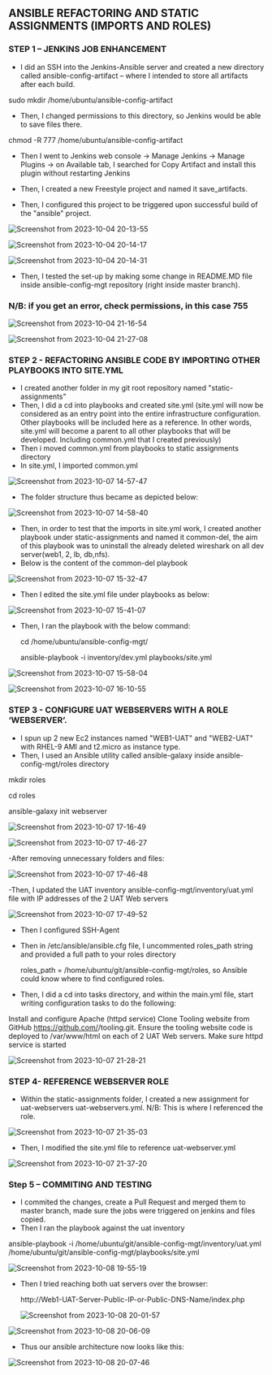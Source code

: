 ## ANSIBLE REFACTORING AND STATIC ASSIGNMENTS (IMPORTS AND ROLES)

### STEP 1 – JENKINS JOB ENHANCEMENT

- I did an SSH into the Jenkins-Ansible server and created a new directory called ansible-config-artifact – where I intended to store all artifacts after each build.

sudo mkdir /home/ubuntu/ansible-config-artifact

- Then, I changed permissions to this directory, so Jenkins would be able to save files there.

 chmod -R 777 /home/ubuntu/ansible-config-artifact

 - Then I went to Jenkins web console -> Manage Jenkins -> Manage Plugins -> on Available tab, I searched for Copy Artifact and install this plugin without restarting Jenkins

 - Then, I created a new Freestyle project and named it save_artifacts.
 - Then, I configured this project to be triggered upon successful build of the "ansible" project.

![Screenshot from 2023-10-04 20-13-55](https://github.com/AbooHamzah/darey.io-pbl/assets/108676700/aa0119aa-bb83-4729-b923-b446aa93eb15)

![Screenshot from 2023-10-04 20-14-17](https://github.com/AbooHamzah/darey.io-pbl/assets/108676700/b93f847a-537c-44f4-9967-846d329907f6)

![Screenshot from 2023-10-04 20-14-31](https://github.com/AbooHamzah/darey.io-pbl/assets/108676700/89baf181-75f0-47ff-8b69-633c4021c668)

- Then, I tested the set-up by making some change in README.MD file inside ansible-config-mgt repository (right inside master branch).

### N/B: if you get an error, check permissions, in this case 755

![Screenshot from 2023-10-04 21-16-54](https://github.com/AbooHamzah/darey.io-pbl/assets/108676700/fecfa49e-4520-47ea-afd9-206c9f00761c)


![Screenshot from 2023-10-04 21-27-08](https://github.com/AbooHamzah/darey.io-pbl/assets/108676700/5c9c2a23-7a97-43e6-b942-99120e75a749)

### STEP 2 - REFACTORING ANSIBLE CODE BY IMPORTING OTHER PLAYBOOKS INTO SITE.YML

- I created another folder in my git root repository named "static-assignments"
- Then, I did a cd into playbooks and created site.yml (site.yml will now be considered as an entry point into the entire infrastructure configuration. Other playbooks will be included here as a reference. In other words, site.yml will become a parent to all other playbooks that will be developed. Including common.yml that I created previously)
- Then i moved common.yml from playbooks to static assignments directory
- In site.yml, I imported common.yml

![Screenshot from 2023-10-07 14-57-47](https://github.com/AbooHamzah/darey.io-pbl/assets/108676700/4cc9125c-5ec6-4f25-9f7a-7b7abe9189a4)

- The folder structure thus became as depicted below:

![Screenshot from 2023-10-07 14-58-40](https://github.com/AbooHamzah/darey.io-pbl/assets/108676700/b397268e-a5f2-4cba-b1e0-cc1124caf038)

- Then, in order to test that the imports in site.yml work, I created another playbook under static-assignments and named it common-del, the aim of this playbook was to uninstall the already deleted wireshark on all dev server(web1, 2, lb, db,nfs).
- Below is the content of the common-del playbook

![Screenshot from 2023-10-07 15-32-47](https://github.com/AbooHamzah/darey.io-pbl/assets/108676700/7fe18ea3-391d-4628-9879-62a8381b4310)

- Then I edited the site.yml file under playbooks as below:

![Screenshot from 2023-10-07 15-41-07](https://github.com/AbooHamzah/darey.io-pbl/assets/108676700/a3b694d4-c480-4d70-8926-b80daf528be0)

- Then, I ran the playbook with the below command:

  cd /home/ubuntu/ansible-config-mgt/

  ansible-playbook -i inventory/dev.yml playbooks/site.yml

![Screenshot from 2023-10-07 15-58-04](https://github.com/AbooHamzah/darey.io-pbl/assets/108676700/7ce40aa3-78da-44db-b1eb-437360e71309)

![Screenshot from 2023-10-07 16-10-55](https://github.com/AbooHamzah/darey.io-pbl/assets/108676700/64b8cc04-2cf1-40f7-9a67-3c6093fc925f)


### STEP 3 - CONFIGURE UAT WEBSERVERS WITH A ROLE ‘WEBSERVER’.

- I spun up 2 new Ec2 instances named "WEB1-UAT" and "WEB2-UAT" with RHEL-9 AMI and t2.micro as instance type.
- Then, I used an Ansible utility called ansible-galaxy inside ansible-config-mgt/roles directory
  
mkdir roles

cd roles

ansible-galaxy init webserver

![Screenshot from 2023-10-07 17-16-49](https://github.com/AbooHamzah/darey.io-pbl/assets/108676700/48e2f2b5-dc0a-4824-803f-b4491a44356d)

![Screenshot from 2023-10-07 17-46-27](https://github.com/AbooHamzah/darey.io-pbl/assets/108676700/d4c348ad-0670-4bbd-84bc-1a9825548e63)

-After removing unnecessary folders and files:

![Screenshot from 2023-10-07 17-46-48](https://github.com/AbooHamzah/darey.io-pbl/assets/108676700/755f51a2-d183-4f13-be8c-8513473687f8)

-Then, I updated the UAT inventory ansible-config-mgt/inventory/uat.yml file with IP addresses of the 2 UAT Web servers

![Screenshot from 2023-10-07 17-49-52](https://github.com/AbooHamzah/darey.io-pbl/assets/108676700/1f432193-0e69-474a-a95a-5bf74743f941)

- Then I configured SSH-Agent
- Then in  /etc/ansible/ansible.cfg file, I uncommented roles_path string and provided a full path to your roles directory

  roles_path    = /home/ubuntu/git/ansible-config-mgt/roles, so Ansible could know where to find configured roles.

- Then, I did a cd into tasks directory, and within the main.yml file, start writing configuration tasks to do the following:

Install and configure Apache (httpd service)
Clone Tooling website from GitHub https://github.com/<your-name>/tooling.git.
Ensure the tooling website code is deployed to /var/www/html on each of 2 UAT Web servers.
Make sure httpd service is started

![Screenshot from 2023-10-07 21-28-21](https://github.com/AbooHamzah/darey.io-pbl/assets/108676700/1602ed59-1eba-403b-8aae-702faf2eb273)


### STEP 4- REFERENCE WEBSERVER ROLE

- Within the static-assignments folder, I created a new assignment for uat-webservers uat-webservers.yml. N/B: This is where I referenced the role.

![Screenshot from 2023-10-07 21-35-03](https://github.com/AbooHamzah/darey.io-pbl/assets/108676700/14de0da9-496d-48b6-9f7b-d3caa0132892)

- Then, I modified the site.yml file to reference uat-webserver.yml

![Screenshot from 2023-10-07 21-37-20](https://github.com/AbooHamzah/darey.io-pbl/assets/108676700/5f568e78-e962-46b0-bec9-f9f344dfdd2c)

### Step 5 – COMMITING AND TESTING

- I commited the changes, create a Pull Request and merged them to master branch, made sure the jobs were triggered on jenkins and files copied.
- Then I ran the playbook against the uat inventory 

ansible-playbook -i /home/ubuntu/git/ansible-config-mgt/inventory/uat.yml /home/ubuntu/git/ansible-config-mgt/playbooks/site.yml

![Screenshot from 2023-10-08 19-55-19](https://github.com/AbooHamzah/darey.io-pbl/assets/108676700/9590ec6f-0601-4722-9f24-e5ad5a0729a2)

- Then I tried reaching both uat servers over the browser:

  http://Web1-UAT-Server-Public-IP-or-Public-DNS-Name/index.php

  ![Screenshot from 2023-10-08 20-01-57](https://github.com/AbooHamzah/darey.io-pbl/assets/108676700/f06b6d62-20b6-4afc-8afa-81ac5fa17545)

![Screenshot from 2023-10-08 20-06-09](https://github.com/AbooHamzah/darey.io-pbl/assets/108676700/65a7aaed-8a80-4ca7-a85b-f3b541d5300e)


- Thus our ansible architecture now looks like this:

![Screenshot from 2023-10-08 20-07-46](https://github.com/AbooHamzah/darey.io-pbl/assets/108676700/31f5016e-4c2f-430a-891d-65089b80ed70)

